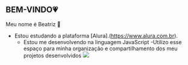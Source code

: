 ## BEM-VINDO💗
Meu nome é Beatriz 💞
- Estou estudando a plataforma [Alura].(https://www.alura.com.br).
   - Estou me desenvolvendo na linguagem JavaScript
    -Utilizo esse espaço para minha organização e compartilhamento dos meu projetos desenvolvidos
      ![](https://tenor.com/tmr480dJm4O.gif)


